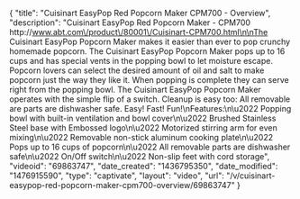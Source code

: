{
    "title": "Cuisinart EasyPop Red Popcorn Maker CPM700 - Overview",
    "description": "Cuisinart EasyPop Red Popcorn Maker - CPM700 http:\/\/www.abt.com\/product\/80001\/Cuisinart-CPM700.html\n\nThe Cuisinart EasyPop Popcorn Maker makes it easier than ever to pop crunchy homemade popcorn. The Cuisinart EasyPop Popcorn Maker pops up to 16 cups and has special vents in the popping bowl to let moisture escape. Popcorn lovers can select the desired amount of oil and salt to make popcorn just the way they like it. When popping is complete they can serve right from the popping bowl. The Cuisinart EasyPop Popcorn Maker operates with the simple flip of a switch. Cleanup is easy too: All removable are parts are dishwasher safe. Easy! Fast! Fun!\nFeatures:\n\u2022 Popping bowl with built-in ventilation and bowl cover\n\u2022 Brushed Stainless Steel base with Embossed logo\n\u2022 Motorized stirring arm for even mixing\n\u2022 Removable non-stick aluminum cooking plate\n\u2022 Pops up to 16 cups of popcorn\n\u2022 All removable parts are dishwasher safe\n\u2022 On\/Off switch\n\u2022 Non-slip feet with cord storage",
    "videoid": "69863747",
    "date_created": "1436795350",
    "date_modified": "1476915590",
    "type": "captivate",
    "layout": "video",
    "url": "\/v\/cuisinart-easypop-red-popcorn-maker-cpm700-overview\/69863747"
}